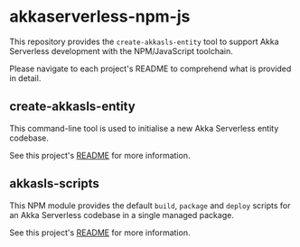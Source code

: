 # akkaserverless-npm-js

This repository provides the `create-akkasls-entity` tool to support Akka Serverless development with the NPM/JavaScript toolchain.

Please navigate to each project's README to comprehend what is provided in detail.

## create-akkasls-entity

This command-line tool is used to initialise a new Akka Serverless entity codebase.

See this project's [README](create-akkasls-entity/README.md) for more information.

## akkasls-scripts

This NPM module provides the default `build`, `package` and `deploy` scripts for an Akka Serverless codebase in a single managed package.

See this project's [README](akkasls-scripts/README.md) for more information.
